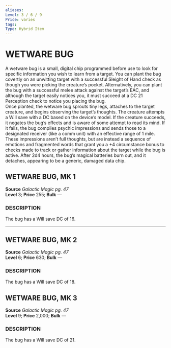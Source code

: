 ```yaml
---
aliases: 
Level: 3 / 6 / 9  
Price: varies 
tags: 
Type: Hybrid Item
---
```

# WETWARE BUG
A wetware bug is a small, digital chip programmed before use to look for specific information you wish to learn from a target. You can plant the bug covertly on an unwitting target with a successful Sleight of Hand check as though you were picking the creature’s pocket. Alternatively, you can plant the bug with a successful melee attack against the target’s EAC, and although the target easily notices you, it must succeed at a DC 21 Perception check to notice you placing the bug.  
Once planted, the wetware bug sprouts tiny legs, attaches to the target creature, and begins observing the target’s thoughts. The creature attempts a Will save with a DC based on the device’s model. If the creature succeeds, it negates the bug’s effects and is aware of some attempt to read its mind. If it fails, the bug compiles psychic impressions and sends those to a designated receiver (like a comm unit) with an effective range of 1 mile. These impressions aren’t full thoughts, but are instead a sequence of emotions and fragmented words that grant you a +4 circumstance bonus to checks made to track or gather information about the target while the bug is active. After 2d4 hours, the bug’s magical batteries burn out, and it detaches, appearing to be a generic, damaged data chip.  

## WETWARE BUG, MK 1

**Source** _Galactic Magic pg. 47_  
**Level** 3; **Price** 255; **Bulk** —

### DESCRIPTION

The bug has a Will save DC of 16.

---

## WETWARE BUG, MK 2

**Source** _Galactic Magic pg. 47_  
**Level** 6; **Price** 630; **Bulk** —

### DESCRIPTION

The bug has a Will save DC of 18.

## WETWARE BUG, MK 3

**Source** _Galactic Magic pg. 47_  
**Level** 9; **Price** 2,000; **Bulk** —

### DESCRIPTION

The bug has a Will save DC of 21.